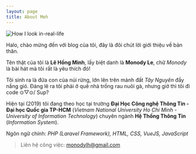 ```yaml
---
layout: page
title: About Meh
---
```


![How I look in-real-life](https://i.imgur.com/nTYDLF5.png)

Halo, chào mừng đến với blog của tôi, đây là đôi chút lời giới thiệu về bản thân.

Tên thật của tôi là **Lê Hồng Minh**, lấy biệt danh là **Monody Le**, chữ *Monody* là bài hát mà tôi rất là yêu thích đó!

Tôi sinh ra là đứa con của núi rừng, lớn lên trên mảnh đất *Tây Nguyên* đầy nắng gió. Đáng lẽ ra tôi phải ở quê nhà trồng rau nuôi gà, nhưng giờ thì tôi đi code ⊙▽⊙/ Sup?

Hiện tại (2019) tôi đang theo học tại trường **Đại Học Công nghệ Thông Tin - Đại học Quốc gia TP-HCM** (*Vietnam National University Ho Chi Minh - University of Information Technology*) chuyên ngành **Hệ Thống Thông Tin** (*Information System*).

Ngôn ngữ chính: *PHP (Laravel Framework), HTML, CSS, VueJS, JavaScript*

> Liên hệ công việc: monodylh@gmail.com